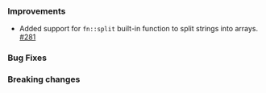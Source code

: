 ### Improvements

- Added support for `fn::split` built-in function to split strings into arrays.
  [#281](https://github.com/pulumi/esc/issues/281)

### Bug Fixes

### Breaking changes
